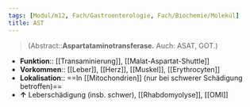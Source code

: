 ```yaml
---
tags: [Modul/m12, Fach/Gastroenterologie, Fach/Biochemie/Molekül]
title: AST
---
```

> (Abstract::**Aspartataminotransferase.** Auch: ASAT, GOT.)
- **Funktion**:: [[Transaminierung]], [[Malat-Aspartat-Shuttle]]
- **Vorkommen**:: [[Leber]], [[Herz]], [[Muskel]], [[Erythrocyten]]
- **Lokalisation**:: ==In [[Mitochondrien]] (nur bei schwerer Schädigung betroffen)==
- **↑** Leberschädigung (insb. schwer), [[Rhabdomyolyse]], [[OMI]]